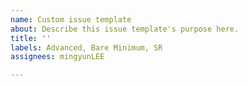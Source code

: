 ```yaml
---
name: Custom issue template
about: Describe this issue template's purpose here.
title: ''
labels: Advanced, Bare Minimum, SR
assignees: mingyunLEE

---
```



